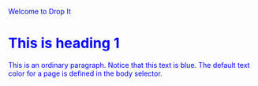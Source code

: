 Welcome to Drop It
<!DOCTYPE html>
<html>
<head>
<style>
body {
    color: blue;
}

h1 {
    color: green;
}
</style>
</head>
<body>

<h1>This is heading 1</h1>
<p>This is an ordinary paragraph. Notice that this text is blue. The default text color for a page is defined in the body selector.</p>

</body>
</html>
